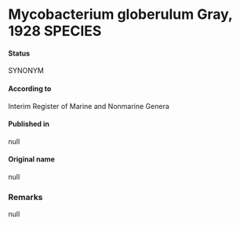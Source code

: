 # Mycobacterium globerulum Gray, 1928 SPECIES

#### Status
SYNONYM

#### According to
Interim Register of Marine and Nonmarine Genera

#### Published in
null

#### Original name
null

### Remarks
null
